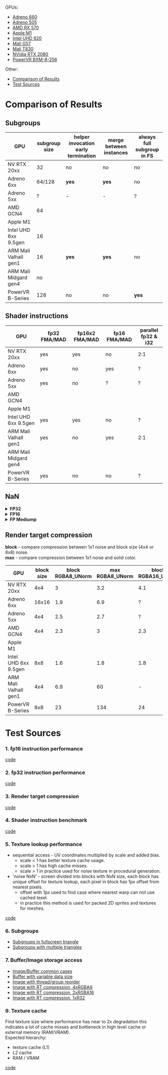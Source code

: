 GPUs:
* [Adreno 660](bench/Adreno_660.md)
* [Adreno 505](bench/Adreno_505.md)
* [AMD RX 570](bench/AMD_RX570.md)
* [Apple M1](bench/Apple_M1.md)
* [Intel UHD 620](bench/Intel_UHD620.md)
* [Mali G57](bench/ARM_Mali_G57.md)
* [Mali T830](bench/ARM_Mali_T830.md)
* [NVidia RTX 2080](bench/NVidia_RTX2080.md)
* [PowerVR BXM-8-256](bench/PowerVR_BXM.md)

Other:
* [Comparison of Results](#Comparison-of-Results)
* [Test Sources](#Test-Sources)


# Comparison of Results

## Subgroups

| GPU | subgroup size | helper invocation early termination | merge between instances | always full subgroup in FS |
|---|---|---|---|---|
| NV RTX 20xx           | 32     | no      | no      | no      |
| Adreno 6xx            | 64/128 | **yes** | **yes** | no      |
| Adreno 5xx            | ?      | -       | -       | ?       |
| AMD GCN4              | 64     |         |         |         |
| Apple M1              |        |         |         |         |
| Intel UHD 6xx 9.5gen  | 16     |         |         |         |
| ARM Mali Valhall gen1 | 16     | **yes** | **yes** | no      |
| ARM Mali Midgard gen4 | no     |
| PowerVR B-Series      | 128    | no      | no      | **yes** |


## Shader instructions

| GPU | fp32 FMA/MAD | fp16x2 FMA/MAD | fp16 FMA/MAD | parallel fp32 & i32 |
|---|---|---|---|---|
| NV RTX 20xx           | yes | yes | no  | 2:1 |
| Adreno 6xx            | yes | no  | yes | ?   |
| Adreno 5xx            | yes | no  | ?   | ?   |
| AMD GCN4              | 
| Apple M1              | 
| Intel UHD 6xx 9.5gen  | yes | yes | no  | ?   | 
| ARM Mali Valhall gen1 | yes | no  | yes | 2:1 |
| ARM Mali Midgard gen4 |
| PowerVR B-Series      | yes | no  | no  | ?   |

## NaN

<details><summary><b>FP32</b></summary>

* FP32 shared

	| op \ type | nan1 | nan2 | nan3 | nan4 | inf | -inf | max | -max |
	|---|---|---|---|---|---|---|---|---|
	| x | nan | nan | nan | nan | inf | -inf | max | -max |
	| Min(x,0) | 0 | 0 | 0 | 0 | 0 | -inf | 0 | -max |
	| Min(0,x) | 0 | 0 | 0 | 0 | 0 | -inf | 0 | -max |
	| Max(x,0) | 0 | 0 | 0 | 0 | inf | 0 | max | 0 |
	| Max(0,x) | 0 | 0 | 0 | 0 | inf | 0 | max | 0 |
	| Clamp(x,0,1) | 0 | 0 | 0 | 0 | 1 | 0 | 1 | 0 |
	| Clamp(x,-1,1) | -1 | -1 | -1 | -1 | 1 | -1 | 1 | -1 |
	| IsNaN | 1 | 1 | 1 | 1 | 0 | 0 | 0 | 0 |
	| IsInfinity | 0 | 0 | 0 | 0 | 1 | 1 | 0 | 0 |
	| bool(x) | 1 | 1 | 1 | 1 | 1 | 1 | 1 | 1 |
	| Step(0,x) |  |  |  |  | 1 | 0 | 1 | 0 |
	| Step(x,0) |  |  |  |  | 0 | 1 | 0 | 1 |
	| Step(0,-x) |  |  |  |  | 0 | 1 | 0 | 1 |
	| Step(-x,0) |  |  |  |  | 1 | 0 | 1 | 0 |
	| SignOrZero(x) |  |  |  |  | 1 | -1 | 1 | -1 |
	| SignOrZero(-x) |  |  |  |  | -1 | 1 | -1 | 1 |
	| x != x |  |  |  |  | 0 | 0 | 0 | 0 |
	| SmoothStep(x,0,1) | 0 | 0 | 0 | 0 | 1 | 0 | 1 | 0 |
	| Normalize(x) | nan | nan | nan | nan |  |  |  |  |

* FP32 on NV Turing, Adreno 5xx/6xx

	| op \ type | nan1 | nan2 | nan3 | nan4 | inf | -inf | max | -max |
	|---|---|---|---|---|---|---|---|---|
	| x != x | 1 | 1 | 1 | 1 |  |  |  |  |
	| Step(0,x) | 1 | 1 | 1 | 1 |  |  |  |  |
	| Step(x,0) | 1 | 1 | 1 | 1 |  |  |  |  |
	| Step(0,-x) | 1 | 1 | 1 | 1 |  |  |  |  |
	| Step(-x,0) | 1 | 1 | 1 | 1 |  |  |  |  |
	| SignOrZero(x) | 0 | 0 | 0 | 0 |  |  |  |  |
	| SignOrZero(-x) | 0 | 0 | 0 | 0 |  |  |  |  |
	| Normalize(x) |  |  |  |  | nan | nan | 0 | -0 |

* FP32 on Intel gen 9

	| op \ type | nan1 | nan2 | nan3 | nan4 | inf | -inf | max | -max |
	|---|---|---|---|---|---|---|---|---|
	| x != x | 1 | 1 | 1 | 1 |  |  |  |  |
	| Step(0,x) | 1 | 1 | 1 | 1 |  |  |  |  |
	| Step(x,0) | 1 | 1 | 1 | 1 |  |  |  |  |
	| Step(0,-x) | 1 | 1 | 1 | 1 |  |  |  |  |
	| Step(-x,0) | 1 | 1 | 1 | 1 |  |  |  |  |
	| SignOrZero(x) | -1 | -1 | -1 | -1 |  |  |  |  |
	| SignOrZero(-x) | -1 | -1 | -1 | -1 |  |  |  | |
	| Normalize(x) |  |  |  |  | nan | nan | 0 | -0 |

* FP32 on Mali Valhall gen1

	| op \ type | nan1 | nan2 | nan3 | nan4 | inf | -inf | max | -max |
	|---|---|---|---|---|---|---|---|---|
	| x != x | 1 | 1 | 1 | 1 |  |  |  |  |
	| Step(0,x) | 0 | 0 | 0 | 0 |  |  |  |  |
	| Step(x,0) | 0 | 0 | 0 | 0 |  |  |  |  |
	| Step(0,-x) | 0 | 0 | 0 | 0 |  |  |  |  |
	| Step(-x,0) | 0 | 0 | 0 | 0 |  |  |  |  |
	| SignOrZero(x) | 0 | 0 | 0 | 0 |  |  |  |  |
	| SignOrZero(-x) | 0 | 0 | 0 | 0 |  |  |  |  |
	| Normalize(x) |  |  |  |  | 0 | -0 | 0 | -0 |

* FP32 on Mali Midgard gen4

	| op \ type | nan1 | nan2 | nan3 | nan4 | inf | -inf | max | -max |
	|---|---|---|---|---|---|---|---|---|
	| x != x | 1 | 1 | 1 | 1 |  |  |  |  |
	| Step(0,x) | 1 | 1 | 1 | 1 |  |  |  |  |
	| Step(x,0) | 1 | 1 | 1 | 1 |  |  |  |  |
	| Step(0,-x) | 1 | 1 | 1 | 1 |  |  |  |  |
	| Step(-x,0) | 1 | 1 | 1 | 1 |  |  |  |  |
	| SignOrZero(x) | 0 | 0 | 0 | 0 |  |  |  |  |
	| SignOrZero(-x) | 0 | 0 | 0 | 0 |  |  |  |  |
	| SmoothStep(x,0,1) | 0 | 0 | 0 | 0 |  |  |  |  |
	| Normalize(x) |  |  |  |  | 0 | -0 | 0 | -0 |

* FP32 on PowerVR B-Series

	| op \ type | nan1 | nan2 | nan3 | nan4 | inf | -inf | max | -max |
	|---|---|---|---|---|---|---|---|---|
	| x != x | 0 | 0 | 0 | 0 |  |  |  |  |
	| Step(0,x) | 1 | 1 | 1 | 1 |  |  |  |  |
	| Step(x,0) | 1 | 1 | 1 | 1 |  |  |  |  |
	| Step(0,-x) | 1 | 1 | 1 | 1 |  |  |  |  |
	| Step(-x,0) | 1 | 1 | 1 | 1 |  |  |  |  |
	| SignOrZero(x) | nan | nan | nan | nan |  |  |  |  |
	| SignOrZero(-x) | nan | nan | nan | nan |  |  |  |  |
	| Normalize(x) |  |  |  |  | nan | nan | 18446742974197923840 | -18446742974197923840 |

* FP32 on AMD GCN4

	| op \ type | nan1 | nan2 | nan3 | nan4 | inf | -inf | max | -max |
	|---|---|---|---|---|---|---|---|---|
	| x != x | 1 | 1 | 1 | 1 |  |  |  |  |
	| Step(0,x) | 1 | 1 | 1 | 1 |  |  |  |  |
	| Step(x,0) | 1 | 1 | 1 | 1 |  |  |  |  |
	| Step(0,-x) | 1 | 1 | 1 | 1 |  |  |  |  |
	| Step(-x,0) | 1 | 1 | 1 | 1 |  |  |  |  |
	| SignOrZero(x) | 1 | 1 | 1 | 1 |  |  |  |  |
	| SignOrZero(-x) | 1 | 1 | 1 | 1 |  |  |  |  |
	| Normalize(x) |  |  |  |  | 0 | 0 | 0 | 0 |

* FP32 on Apple M1

	| op \ type | nan1 | nan2 | nan3 | nan4 | inf | -inf | max | -max |
	|---|---|---|---|---|---|---|---|---|
	| x != x | 0 | 0 | 0 | 0 |  |  |  |  |
	| Step(0,x) | 0 | 0 | 0 | 0 |  |  |  |  |
	| Step(x,0) | 0 | 0 | 0 | 0 |  |  |  |  |
	| Step(0,-x) | 0 | 0 | 0 | 0 |  |  |  |  |
	| Step(-x,0) | 0 | 0 | 0 | 0 |  |  |  |  |
	| SignOrZero(x) | 0 | 0 | 0 | 0 |  |  |  |  |
	| SignOrZero(-x) | 0 | 0 | 0 | 0 |  |  |  |  |
	| Normalize(x) |  |  |  |  | nan | nan | 0 | -0 |

</details>

<details><summary><b>FP16</b></summary>

* FP16 shared

	| op \ type | nan1 | nan2 | nan3 | nan4 | inf | -inf | max | -max |
	|---|---|---|---|---|---|---|---|---|
	| x | nan | nan | nan | nan | inf | -inf | max | -max |
	| Min(x,0) | 0 | 0 | 0 | 0 | 0 | -inf | 0 | -max |
	| Min(0,x) | 0 | 0 | 0 | 0 | 0 | -inf | 0 | -max |
	| Max(x,0) | 0 | 0 | 0 | 0 | inf | 0 | max | 0 |
	| Max(0,x) | 0 | 0 | 0 | 0 | inf | 0 | max | 0 |
	| Clamp(x,0,1) | 0 | 0 | 0 | 0 | 1 | 0 | 1 | 0 |
	| Clamp(x,-1,1) | -1 | -1 | -1 | -1 | 1 | -1 | 1 | -1 |
	| IsNaN | 1 | 1 | 1 | 1 | 0 | 0 | 0 | 0 |
	| IsInfinity | 0 | 0 | 0 | 0 | 1 | 1 | 0 | 0 |
	| bool(x) | 1 | 1 | 1 | 1 | 1 | 1 | 1 | 1 |
	| x != x |  |  |  |  | 0 | 0 | 0 | 0 |
	| Step(0,x) |  |  |  |  | 1 | 0 | 1 | 0 |
	| Step(x,0) |  |  |  |  | 0 | 1 | 0 | 1 |
	| Step(0,-x) |  |  |  |  | 0 | 1 | 0 | 1 |
	| Step(-x,0) |  |  |  |  | 1 | 0 | 1 | 0 |
	| SignOrZero(x) |  |  |  |  | 1 | -1 | 1 | -1 |
	| SignOrZero(-x) |  |  |  |  | -1 | 1 | -1 | 1 |
	| SmoothStep(x,0,1) | 0 | 0 | 0 | 0 | 1 | 0 | 1 | 0 |
	| Normalize(x) |  |  |  |  | |  | 0 | -0 |

* FP16 is not supported on Adreno 5xx, Mali Midgard gen4, AMD GCN4

* FP16 on NV Turing, Adreno 6xx

	| op \ type | nan1 | nan2 | nan3 | nan4 | inf | -inf | max | -max |
	|---|---|---|---|---|---|---|---|---|
	| x != x | 1 | 1 | 1 | 1 |  |  |  |  |
	| Step(0,x) | 1 | 1 | 1 | 1 |  |  |  |  |
	| Step(x,0) | 1 | 1 | 1 | 1 |  |  |  |  |
	| Step(0,-x) | 1 | 1 | 1 | 1 |  |  |  |  |
	| Step(-x,0) | 1 | 1 | 1 | 1 |  |  |  |  |
	| SignOrZero(x) | 0 | 0 | 0 | 0 |  |  |  |  |
	| SignOrZero(-x) | 0 | 0 | 0 | 0 |  |  |  |  |
	| Normalize(x) | nan | nan | nan | nan | nan | nan |  |  |
	
* FP16 on Intel gen 9

	| op \ type | nan1 | nan2 | nan3 | nan4 | inf | -inf | max | -max |
	|---|---|---|---|---|---|---|---|---|
	| x != x | 1 | 1 | 1 | 1 |  |  |  |  |
	| Step(0,x) | 1 | 1 | 1 | 1 |  |  |  |  |
	| Step(x,0) | 1 | 1 | 1 | 1 |  |  |  |  |
	| Step(0,-x) | 1 | 1 | 1 | 1 |  |  |  |  |
	| Step(-x,0) | 1 | 1 | 1 | 1 |  |  |  |  |
	| SignOrZero(x) | -1 | -1 | -1 | -1 |  |  |  |  |
	| SignOrZero(-x) | -1 | -1 | -1 | -1 |  |  |  |  |
	| Normalize(x) | nan | nan | nan | nan | nan | nan |  |  |
	
* FP16 on Mali Valhall gen1

	| op \ type | nan1 | nan2 | nan3 | nan4 | inf | -inf | max | -max |
	|---|---|---|---|---|---|---|---|---|
	| x != x | 1 | 1 | 1 | 1 |  |  |  |  |
	| Step(0,x) | 0 | 0 | 0 | 0 |  |  |  |  |
	| Step(x,0) | 0 | 0 | 0 | 0 |  |  |  |  |
	| Step(0,-x) | 0 | 0 | 0 | 0 |  |  |  |  |
	| Step(-x,0) | 0 | 0 | 0 | 0 |  |  |  |  |
	| SignOrZero(x) | 0 | 0 | 0 | 0 |  |  |  |  |
	| SignOrZero(-x) | 0 | 0 | 0 | 0 |  |  |  |  |
	| Normalize(x) | -1 | -1 | -1 | -1 | 1 | -1 |  |  |
	
* FP16 on PowerVR B-Series

	| op \ type | nan1 | nan2 | nan3 | nan4 | inf | -inf | max | -max |
	|---|---|---|---|---|---|---|---|---|
	| x != x | 0 | 0 | 0 | 0 |  |  |  |  |
	| Step(0,x) | 1 | 1 | 1 | 1 |  |  |  |  |
	| Step(x,0) | 1 | 1 | 1 | 1 |  |  |  |  |
	| Step(0,-x) | 1 | 1 | 1 | 1 |  |  |  |  |
	| Step(-x,0) | 1 | 1 | 1 | 1 |  |  |  |  |
	| SignOrZero(x) | nan | nan | nan | nan |  |  |  |  |
	| SignOrZero(-x) | nan | nan | nan | nan |  |  |  |  |
	| Normalize(x) | nan | nan | nan | nan | nan | nan |  |  |
	
* FP32 on Apple M1

	| op \ type | nan1 | nan2 | nan3 | nan4 | inf | -inf | max | -max |
	|---|---|---|---|---|---|---|---|---|
	| x != x | 0 | 0 | 0 | 0 |  |  |  |  |
	| Step(0,x) | 0 | 0 | 0 | 0 |  |  |  |  |
	| Step(x,0) | 0 | 0 | 0 | 0 |  |  |  |  |
	| Step(0,-x) | 0 | 0 | 0 | 0 |  |  |  |  |
	| Step(-x,0) | 0 | 0 | 0 | 0 |  |  |  |  |
	| SignOrZero(x) | 0 | 0 | 0 | 0 |  |  |  |  |
	| SignOrZero(-x) | 0 | 0 | 0 | 0 |  |  |  |  |
	| Normalize(x) | nan | nan | nan | nan | nan | nan | 0 | -0 |

</details>

<details><summary><b>FP Mediump</b></summary>

* FP Mediump shared

	| op \ type | nan1 | nan2 | nan3 | nan4 | inf | -inf | max | -max |
	|---|---|---|---|---|---|---|---|---|
	| x | nan | nan | nan | nan | inf | -inf |  |  |
	| Min(x,0) | 0 | 0 | 0 | 0 | 0 | -inf | 0 |  |
	| Min(0,x) | 0 | 0 | 0 | 0 | 0 | -inf | 0 |  |
	| Max(x,0) | 0 | 0 | 0 | 0 | inf | 0 |  | 0 |
	| Max(0,x) | 0 | 0 | 0 | 0 | inf | 0 |  | 0 |
	| Clamp(x,0,1) | 0 | 0 | 0 | 0 | 1 | 0 | 1 | 0 |
	| Clamp(x,-1,1) | -1 | -1 | -1 | -1 | 1 | -1 | 1 | -1 |
	| IsNaN | 1 | 1 | 1 | 1 | 0 | 0 | 0 | 0 |
	| IsInfinity | 0 | 0 | 0 | 0 | 1 | 1 | 0 | 0 |
	| bool(x) | 1 | 1 | 1 | 1 | 1 | 1 | 1 | 1 |
	| x != x |  |  |  |  | 0 | 0 | 0 | 0 |
	| Step(0,x) |  |  |  |  | 1 | 0 | 1 | 0 |
	| Step(x,0) |  |  |  |  | 0 | 1 | 0 | 1 |
	| Step(0,-x) |  |  |  |  | 0 | 1 | 0 | 1 |
	| Step(-x,0) |  |  |  |  | 1 | 0 | 1 | 0 |
	| SignOrZero(x) |  |  |  |  | 1 | -1 | 1 | -1 |
	| SignOrZero(-x) |  |  |  |  | -1 | 1 | -1 | 1 |
	| SmoothStep(x,0,1) | 0 | 0 | 0 | 0 | 1 | 0 | 1 | 0 |
	| Normalize(x) |  |  |  |  |  |  |  |  |
	
* FP Mediump on NV Turing

	| op \ type | nan1 | nan2 | nan3 | nan4 | inf | -inf | max | -max |
	|---|---|---|---|---|---|---|---|---|
	| x |  |  |  |  |  |  | max | -max |
	| Min(x,0) |  |  |  |  |  |  |  | -max |
	| Min(0,x) |  |  |  |  |  |  |  | -max |
	| Max(x,0) |  |  |  |  |  |  | max |  |
	| Max(0,x) |  |  |  |  |  |  | max |  |
	| x != x | 1 | 1 | 1 | 1 |  |  |  |  |
	| Step(0,x) | 1 | 1 | 1 | 1 |  |  |  |  |
	| Step(x,0) | 1 | 1 | 1 | 1 |  |  |  |  |
	| Step(0,-x) | 1 | 1 | 1 | 1 |  |  |  |  |
	| Step(-x,0) | 1 | 1 | 1 | 1 |  |  |  |  |
	| SignOrZero(x) | 0 | 0 | 0 | 0 |  |  |  |  |
	| SignOrZero(-x) | 0 | 0 | 0 | 0 |  |  |  |  |
	| Normalize(x) | nan | nan | nan | nan | nan | nan | 0 | -0 |

* FP Mediump on Adreno 5xx/6xx

	| op \ type | nan1 | nan2 | nan3 | nan4 | inf | -inf | max | -max |
	|---|---|---|---|---|---|---|---|---|
	| x |  |  |  |  |  |  | 65504 | -65504 |
	| Min(x,0) |  |  |  |  |  |  |  | -65504 |
	| Min(0,x) |  |  |  |  |  |  |  | -65504 |
	| Max(x,0) |  |  |  |  |  |  | 65504 |  |
	| Max(0,x) |  |  |  |  |  |  | 65504 |  |
	| x != x | 1 | 1 | 1 | 1 |  |  |  |  |
	| Step(0,x) | 1 | 1 | 1 | 1 |  |  |  |  |
	| Step(x,0) | 1 | 1 | 1 | 1 |  |  |  |  |
	| Step(0,-x) | 1 | 1 | 1 | 1 |  |  |  |  |
	| Step(-x,0) | 1 | 1 | 1 | 1 |  |  |  |  |
	| SignOrZero(x) | 0 | 0 | 0 | 0 |  |  |  |  |
	| SignOrZero(-x) | 0 | 0 | 0 | 0 |  |  |  |  |
	| Normalize(x) | nan | nan | nan | nan | nan | nan | 255 | -255 |
	
* FP Mediump on Intel gen9

	| op \ type | nan1 | nan2 | nan3 | nan4 | inf | -inf | max | -max |
	|---|---|---|---|---|---|---|---|---|
	| x |  |  |  |  |  |  | max | -max |
	| Min(x,0) |  |  |  |  |  |  |  | -max |
	| Min(0,x) |  |  |  |  |  |  |  | -max |
	| Max(x,0) |  |  |  |  |  |  | max |  |
	| Max(0,x) |  |  |  |  |  |  | max |  |
	| x != x | 1 | 1 | 1 | 1 |  |  |  |  |
	| Step(0,x) | 1 | 1 | 1 | 1 |  |  |  |  |
	| Step(x,0) | 1 | 1 | 1 | 1 |  |  |  |  |
	| Step(0,-x) | 1 | 1 | 1 | 1 |  |  |  |  |
	| Step(-x,0) | 1 | 1 | 1 | 1 |  |  |  |  |
	| SignOrZero(x) | -1 | -1 | -1 | -1 |  |  |  |  |
	| SignOrZero(-x) | -1 | -1 | -1 | -1 |  |  |  |  |
	| Normalize(x) | nan | nan | nan | nan | nan | nan | nan | nan |

* FP Mediump on Mali Valhall gen1

	| op \ type | nan1 | nan2 | nan3 | nan4 | inf | -inf | max | -max |
	|---|---|---|---|---|---|---|---|---|
	| x |  |  |  |  |  |  | max | -max |
	| Min(x,0) |  |  |  |  |  |  |  | -max |
	| Min(0,x) |  |  |  |  |  |  |  | -max |
	| Max(x,0) |  |  |  |  |  |  | max |  |
	| Max(0,x) |  |  |  |  |  |  | max |  |
	| x != x | 1 | 1 | 1 | 1 |  |  |  |  |
	| Step(0,x) | 0 | 0 | 0 | 0 |  |  |  |  |
	| Step(x,0) | 0 | 0 | 0 | 0 |  |  |  |  |
	| Step(0,-x) | 0 | 0 | 0 | 0 |  |  |  |  |
	| Step(-x,0) | 0 | 0 | 0 | 0 |  |  |  |  |
	| SignOrZero(x) | 0 | 0 | 0 | 0 |  |  |  |  |
	| SignOrZero(-x) | 0 | 0 | 0 | 0 |  |  |  |  |
	| Normalize(x) | -1 | -1 | -1 | -1 | 1 | -1 | 1 | -1 |
	
* FP Mediump on Mali Midgard gen4

	| op \ type | nan1 | nan2 | nan3 | nan4 | inf | -inf | max | -max |
	|---|---|---|---|---|---|---|---|---|
	| x |  |  |  |  |  |  | max | -max |
	| Min(x,0) |  |  |  |  |  |  |  | -max |
	| Min(0,x) |  |  |  |  |  |  |  | -max |
	| Max(x,0) |  |  |  |  |  |  | max |  |
	| Max(0,x) |  |  |  |  |  |  | max |  |
	| x != x | 1 | 1 | 1 | 1 |  |  |  |  |
	| Step(0,x) | 1 | 1 | 1 | 1 |  |  |  |  |
	| Step(x,0) | 1 | 1 | 1 | 1 |  |  |  |  |
	| Step(0,-x) | 1 | 1 | 1 | 1 |  |  |  |  |
	| Step(-x,0) | 1 | 1 | 1 | 1 |  |  |  |  |
	| SignOrZero(x) | 0 | 0 | 0 | 0 |  |  |  |  |
	| SignOrZero(-x) | 0 | 0 | 0 | 0 |  |  |  |  |
	| SmoothStep(x,0,1) | 0 | 0 | 0 | 0 |  |  |  |  |
	| Normalize(x) | nan | nan | nan | nan | 0 | -0 | 0 | -0 |
	
* FP Mediump on PowerVR B-Series

	| op \ type | nan1 | nan2 | nan3 | nan4 | inf | -inf | max | -max |
	|---|---|---|---|---|---|---|---|---|
	| x |  |  |  |  |  |  | max | -max |
	| Min(x,0) |  |  |  |  |  |  |  | -max |
	| Min(0,x) |  |  |  |  |  |  |  | -max |
	| Max(x,0) |  |  |  |  |  |  | max |  |
	| Max(0,x) |  |  |  |  |  |  | max |  |
	| x != x | 0 | 0 | 0 | 0 |  |  |  |  |
	| Step(0,x) | 1 | 1 | 1 | 1 |  |  |  |  |
	| Step(x,0) | 1 | 1 | 1 | 1 |  |  |  |  |
	| Step(0,-x) | 1 | 1 | 1 | 1 |  |  |  |  |
	| Step(-x,0) | 1 | 1 | 1 | 1 |  |  |  |  |
	| SignOrZero(x) | nan | nan | nan | nan |  |  |  |  |
	| SignOrZero(-x) | nan | nan | nan | nan |  |  |  |  |
	| Normalize(x) | nan | nan | nan | nan | nan | nan | 18446742974197923840 | -18446742974197923840 |

* FP Mediump on AMD GCN4

	| op \ type | nan1 | nan2 | nan3 | nan4 | inf | -inf | max | -max |
	|---|---|---|---|---|---|---|---|---|
	| x |  |  |  |  |  |  | max | -max |
	| Min(x,0) |  |  |  |  |  |  |  | -max |
	| Min(0,x) |  |  |  |  |  |  |  | -max |
	| Max(x,0) |  |  |  |  |  |  | max |  |
	| Max(0,x) |  |  |  |  |  |  | max |  |
	| x != x | 1 | 1 | 1 | 1 |  |  |  |  |
	| Step(0,x) | 1 | 1 | 1 | 1 |  |  |  |  |
	| Step(x,0) | 1 | 1 | 1 | 1 |  |  |  |  |
	| Step(0,-x) | 1 | 1 | 1 | 1 |  |  |  |  |
	| Step(-x,0) | 1 | 1 | 1 | 1 |  |  |  |  |
	| SignOrZero(x) | 1 | 1 | 1 | 1 |  |  |  |  |
	| SignOrZero(-x) | 1 | 1 | 1 | 1 |  |  |  |  |
	| Normalize(x) | nan | nan | nan | nan | 0 | 0 | 0 | 0 |
	
* FP Mediump on Apple M1

	| op \ type | nan1 | nan2 | nan3 | nan4 | inf | -inf | max | -max |
	|---|---|---|---|---|---|---|---|---|
	| x |  |  |  |  |  |  | max | -max |
	| Min(x,0) |  |  |  |  |  |  |  | -max |
	| Min(0,x) |  |  |  |  |  |  |  | -max |
	| Max(x,0) |  |  |  |  |  |  | max |  |
	| Max(0,x) |  |  |  |  |  |  | max |  |
	| x != x | 0 | 0 | 0 | 0 |  |  |  |  |
	| Step(0,x) | 0 | 0 | 0 | 0 |  |  |  |  |
	| Step(x,0) | 0 | 0 | 0 | 0 |  |  |  |  |
	| Step(0,-x) | 0 | 0 | 0 | 0 |  |  |  |  |
	| Step(-x,0) | 0 | 0 | 0 | 0 |  |  |  |  |
	| SignOrZero(x) | 0 | 0 | 0 | 0 |  |  |  |  |
	| SignOrZero(-x) | 0 | 0 | 0 | 0 |  |  |  |  |
	| Normalize(x) | nan | nan | nan | nan | nan | nan | 0 | -0 |

</details>

## Render target compression

**block** - compare compression between 1x1 noise and block size (4x4 or 8x8) noise.<br/>
**max** - compare compression between 1x1 noise and solid color.<br/>

| GPU | block size | block RGBA8_UNorm | max RGBA8_UNorm | block RGBA16_UNorm | max RGBA16_UNorm | method | comments |
|---|---|---|---|---|---|---|---|
| NV RTX 20xx           | 4x4   | 3   | 3.2 | 4.1 | 4.1  | exec time       |
| Adreno 6xx            | 16x16 | 1.9 | 6.9 | ?   | 3.3  | exec time       |
| Adreno 5xx            | 4x4   | 2.5 | 2.7 | ?   | ?    | exec time       |
| AMD GCN4              | 4x4   | 2.3 | 3   | 2.3 | 3    | exec time       |
| Apple M1              |
| Intel UHD 6xx 9.5gen  | 8x8   | 1.6 | 1.8 | 1.8 | 1.85 | exec time       |
| ARM Mali Valhall gen1 | 4x4   | 6.9 | 60  | -   | -    | **mem traffic** | only 32bit formats |
| PowerVR B-Series      | 8x8   | 23  | 134 | 24  | 134  | **mem traffic** |


# Test Sources

### 1. fp16 instruction performance
[code](https://github.com/azhirnov/as-en/blob/dev/AE/samples/res_editor/_data/scripts/perf/Inst-fp16.as)

### 2. fp32 instruction performance
[code](https://github.com/azhirnov/as-en/blob/dev/AE/samples/res_editor/_data/scripts/perf/Inst-fp32.as)

### 3. Render target compression
[code](https://github.com/azhirnov/as-en/blob/dev/AE/samples/res_editor/_data/scripts/perf/RTCompression.as)

### 4. Shader instruction benchmark
[code](https://github.com/azhirnov/as-en/blob/dev/AE/engine/performance/graphics/Resources/pipeline/InstructionBenchmark.as)

### 5. Texture lookup performance

* sequential access - UV coordinates multiplied by scale and added bias.
	- scale < 1 has better texture cache usage.
	- scale > 1 has high cache misses.
	- scale > 1 in practice used for noise texture in procedural generation.
* 'noise NxN' - screen divided into blocks with NxN size, each block has unique offset for texture lookup, each pixel in block has 1px offset from nearest pixels.
	- offset with 1px used to find case where nearest warp can not use cached texel.
	- in practice this method is used for packed 2D sprites and textures for meshes.

[code](https://github.com/azhirnov/as-en/blob/dev/AE/samples/res_editor/_data/scripts/perf/TexLookup.as)

### 6. Subgroups

* [Subgroups in fullscreen triangle](https://github.com/azhirnov/as-en/blob/dev/AE/samples/res_editor/_data/scripts/perf/Subgroups-1.as)
* [Subgroups with multiple triangles](https://github.com/azhirnov/as-en/blob/dev/AE/samples/res_editor/_data/scripts/perf/Subgroups-2.as)

### 7. Buffer/Image storage access

* [Image/Buffer common cases](https://github.com/azhirnov/as-en/blob/dev/AE/samples/res_editor/_data/scripts/perf/Storage.as)
* [Buffer with variable data size](https://github.com/azhirnov/as-en/blob/dev/AE/samples/res_editor/_data/scripts/perf/BufferStorage.as)
* [Image with thread/group reorder](https://github.com/azhirnov/as-en/blob/dev/AE/samples/res_editor/_data/scripts/perf/ImageStorage-Reorder.as)
* [Image with RT compression, 4xRGBA8](https://github.com/azhirnov/as-en/blob/dev/AE/samples/res_editor/_data/scripts/perf/ImageStorage-1.as)
* [Image with RT compression, 2xRGBA16](https://github.com/azhirnov/as-en/blob/dev/AE/samples/res_editor/_data/scripts/perf/ImageStorage-2.as)
* [Image with RT compression, 1xR32](https://github.com/azhirnov/as-en/blob/dev/AE/samples/res_editor/_data/scripts/perf/ImageStorage-3.as)

### 9. Texture cache

Find texture size where performance has near to 2x degradation this indicates a lot of cache misses and bottleneck in high level cache or external memory (RAM/VRAM).<br/>
Expected hierarchy:
* texture cache (L1)
* L2 cache
* RAM / VRAM

[code](https://github.com/azhirnov/as-en/blob/dev/AE/samples/res_editor/_data/scripts/perf/TexCache.as)
